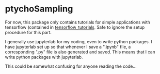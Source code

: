 # ptychoSampling


For now, this package only contains tutorials for simple applications with tensorflow (contained in [tensorflow_tutorials](https://github.com/saugatkandel/ptychoSampling/tree/master/tensorflow_tutorials). Safe to ignore the setup procedure for this part.

I generally use jupyterlab for my coding, even to write python packages.
I have jupyterlab set up so that whenever I save a ".ipynb" file, a corresponding ".py" file is also
generated and saved. This means that I can write python packages with jupyterlab.

This could be somewhat confusing for anyone reading the code...
